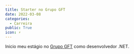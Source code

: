 ```yaml
---
title: Starter no Grupo GFT
date: 2022-03-08
categories:
  - Carreira
public: True
icon: ⚡
---
```


Inicio meu estágio no [Grupo GFT](https://www.gft.com/br/pt) como desenvolvedor .NET.